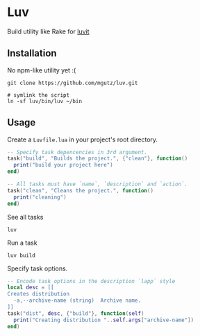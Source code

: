 # Luv

Build utility like Rake for [luvit](http://luvit.io)

## Installation

No npm-like utility yet :(

    git clone https://github.com/mgutz/luv.git

    # symlink the script
    ln -sf luv/bin/luv ~/bin


## Usage

Create a `Luvfile.lua` in your project's root directory.

```lua
-- Specify task depencencies in 3rd argument.
task("build", "Builds the project.", {"clean"}, function()
  print("build your project here")
end)

-- All tasks must have `name`, `description` and `action`.
task("clean", "Cleans the project.", function()
  print("cleaning")
end)
```

See all tasks

    luv

Run a task

    luv build

Specify task options.

```lua
-- Encode task options in the description `lapp` style
local desc = [[
Creates distribution
  -a,--archive-name (string)  Archive name.
]]
task("dist", desc, {"build"}, function(self)
  print("Creating distribution "..self.args["archive-name"])
end)
```